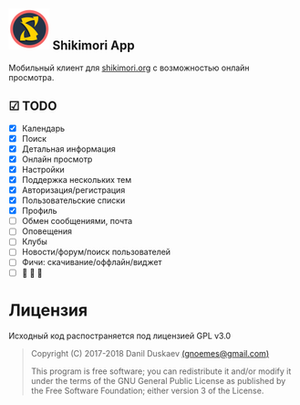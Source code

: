 ## ![](https://github.com/gnoemes/Shikimori-App/blob/master/app/src/main/res/mipmap-hdpi/ic_launcher.png "Logo Title Text 1") Shikimori App
Мобильный клиент для [shikimori.org](https://shikimori.org/) с возможностью онлайн просмотра.

## ☑ TODO

- [X] Календарь
- [X] Поиск
- [X] Детальная информация
- [X] Онлайн просмотр
- [X] Настройки
- [X] Поддержка нескольких тем
- [X] Авторизация/регистрация
- [X] Пользовательские списки
- [X] Профиль
- [ ] Обмен сообщениями, почта
- [ ] Оповещения
- [ ] Клубы
- [ ] Новости/форум/поиск пользователей
- [ ] Фичи: скачивание/оффлайн/виджет
- [ ] :thinking: :thinking: :thinking:

# Лицензия #
Исходный код распостраняется под лицензией GPL v3.0

> Copyright (C) 2017-2018  Danil Duskaev [(gnoemes@gmail.com)](mailto:gnoemes@gmail.com)
> 
> This program is free software; you can redistribute it and/or modify
> it under the terms of the GNU General Public License as published by
> the Free Software Foundation; either version 3 of the License. 

